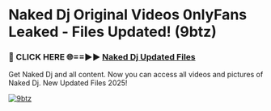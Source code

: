 # Naked Dj Original Videos 0nlyFans Leaked - Files Updated! (9btz)

<h3>🔴 CLICK HERE 🌐==►► <a href="https://tinyurl.com/up5wt9bj" rel="nofollow">Naked Dj Updated Files</a></h3>

Get Naked Dj and all content. Now you can access all videos and pictures of Naked Dj. New Updated Files 2025!

[![9btz](https://i.imgur.com/ABiUzMV.gif)](https://tinyurl.com/up5wt9bj)
